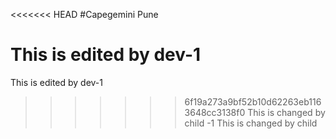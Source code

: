 <<<<<<< HEAD
#Capegemini Pune

This is edited by dev-1
=======


This is edited by dev-1
>>>>>>> 6f19a273a9bf52b10d62263eb1163648cc3138f0
This is changed by child -1
This is changed by child 
